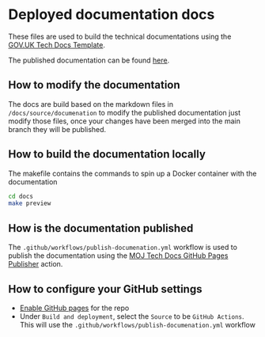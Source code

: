 # Deployed documentation docs
These files are used to build the technical documentations using the
[GOV.UK Tech Docs Template](https://github.com/alphagov/tech-docs-template).

The published documentation can be found [here](https://ministryofjustice.github.io/laa-express-typescript-template/).

## How to modify the documentation
The docs are build based on the markdown files in `/docs/source/documenation` to modify the published
documentation just modify those files, once your changes have been merged into the main branch they will be published.

## How to build the documentation locally
The makefile contains the commands to spin up a Docker container with the documentation
```bash
cd docs
make preview
```

## How is the documentation published
The `.github/workflows/publish-documenation.yml` workflow is used to publish the documentation using the
[MOJ Tech Docs GitHub Pages Publisher](https://github.com/ministryofjustice/tech-docs-github-pages-publisher) action.

## How to configure your GitHub settings
- [Enable GitHub pages](https://docs.github.com/en/pages/quickstart) for the repo
- Under `Build and deployment`, select the `Source` to be `GitHub Actions`. This will use the `.github/workflows/publish-documenation.yml` workflow 